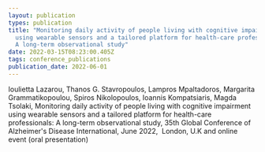 ```yaml
---
layout: publication
types: publication
title: "Monitoring daily activity of people living with cognitive impairment
  using wearable sensors and a tailored platform for health-care professionals:
  A long-term observational study"
date: 2022-03-15T08:23:00.405Z
tags: conference_publications
publication_date: 2022-06-01
---
```

<!--StartFragment-->

Ioulietta Lazarou, Thanos G. Stavropoulos, Lampros Mpaltadoros, Margarita Grammatikopoulou, Spiros Nikolopoulos, Ioannis Kompatsiaris, Magda Tsolaki, Monitoring daily activity of people living with cognitive impairment using wearable sensors and a tailored platform for health-care professionals: A long-term observational study, 35th Global Conference of Alzheimer's Disease International, June 2022,  London, U.K and online event (οral presentation)

<!--EndFragment-->